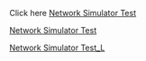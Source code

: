 Click here
[Network Simulator Test](https://physicalpixel.github.io/CyTest/Net_Sim_Front_End/index.htm)

[Network Simulator Test](https://physicalpixel.github.io/CyTest/Network_Sim/index.htm)

[Network Simulator Test_L](https://physicalpixel.github.io/CyTest/Network_Sim/index_git.html)

